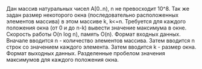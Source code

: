 Дан массив натуральных чисел A[0..n), n не превосходит 10^8. Так же задан размер некоторого окна (последовательно расположенных элементов массива) в этом массиве k, k<=n. Требуется для каждого положения окна (от 0 и до n-k) вывести значение максимума в окне.
 Скорость работы O(n log n), память O(n).
 Формат входных данных. Вначале вводится n - количество элементов массива. Затем вводится n строк со значением каждого элемента. Затем вводится k  - размер окна.
 Формат выходных данных. Разделенные пробелом значения максимумов для каждого положения окна.